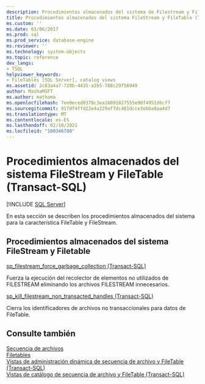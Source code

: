 ```yaml
---
description: Procedimientos almacenados del sistema de Filestream y FileTable (Transact-SQL)
title: Procedimientos almacenados del sistema FileStream y FileTable (Transact-SQL) | Microsoft Docs
ms.custom: ''
ms.date: 03/06/2017
ms.prod: sql
ms.prod_service: database-engine
ms.reviewer: ''
ms.technology: system-objects
ms.topic: reference
dev_langs:
- TSQL
helpviewer_keywords:
- FileTables [SQL Server], catalog views
ms.assetid: 2c83a4a7-720b-4435-a3b5-788c29f56949
author: MashaMSFT
ms.author: mathoma
ms.openlocfilehash: 7ee0eced0370c3ea16091827555e90f4951d6cf7
ms.sourcegitcommit: 917df4ffd22e4a229af7dc481dcce3ebba0aa4d7
ms.translationtype: MT
ms.contentlocale: es-ES
ms.lasthandoff: 02/10/2021
ms.locfileid: "100346700"
---
```

# <a name="filestream-and-filetable-system-stored-procedures-transact-sql"></a>Procedimientos almacenados del sistema FileStream y FileTable (Transact-SQL)
[!INCLUDE [SQL Server](../../includes/applies-to-version/sqlserver.md)]

  En esta sección se describen los procedimientos almacenados del sistema para la característica FileTable y FileStream.  

## <a name="filestream-and-filetable-system-stored-procedures"></a>Procedimientos almacenados del sistema FileStream y Filetable
  [sp_filestream_force_garbage_collection (Transact-SQL)](filestream-and-filetable-sp-filestream-force-garbage-collection.md)

   Fuerza la ejecución del recolector de elementos no utilizados de FILESTREAM eliminando los archivos FILESTREAM innecesarios.

  [sp_kill_filestream_non_transacted_handles (Transact-SQL)](filestream-and-filetable-sp-kill-filestream-non-transacted-handles.md)

  Cierra los identificadores de archivos no transaccionales para datos de FileTable.


## <a name="see-also"></a>Consulte también
[Secuencia de archivos](../../relational-databases/blob/filestream-sql-server.md)
<br>[Filetables](../../relational-databases/blob/filetables-sql-server.md)
<br>[Vistas de administración dinámica de secuencia de archivo y FileTable (Transact-SQL)](../system-dynamic-management-views/filestream-and-filetable-dynamic-management-views-transact-sql.md)
<br>[Vistas de catálogo de secuencia de archivo y FileTable (Transact-SQL)](../system-catalog-views/filestream-and-filetable-catalog-views-transact-sql.md)
  
  

